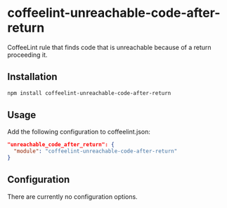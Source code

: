 # coffeelint-unreachable-code-after-return
CoffeeLint rule that finds code that is unreachable because of a return proceeding it.

## Installation
```sh
npm install coffeelint-unreachable-code-after-return
```
## Usage

Add the following configuration to coffeelint.json:

```json
"unreachable_code_after_return": {
  "module": "coffeelint-unreachable-code-after-return"
}
```
## Configuration

There are currently no configuration options.
